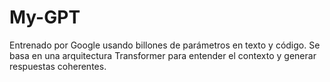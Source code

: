 # My-GPT
Entrenado por Google usando billones de parámetros en texto y código. Se basa en una arquitectura Transformer para entender el contexto y generar respuestas coherentes.

